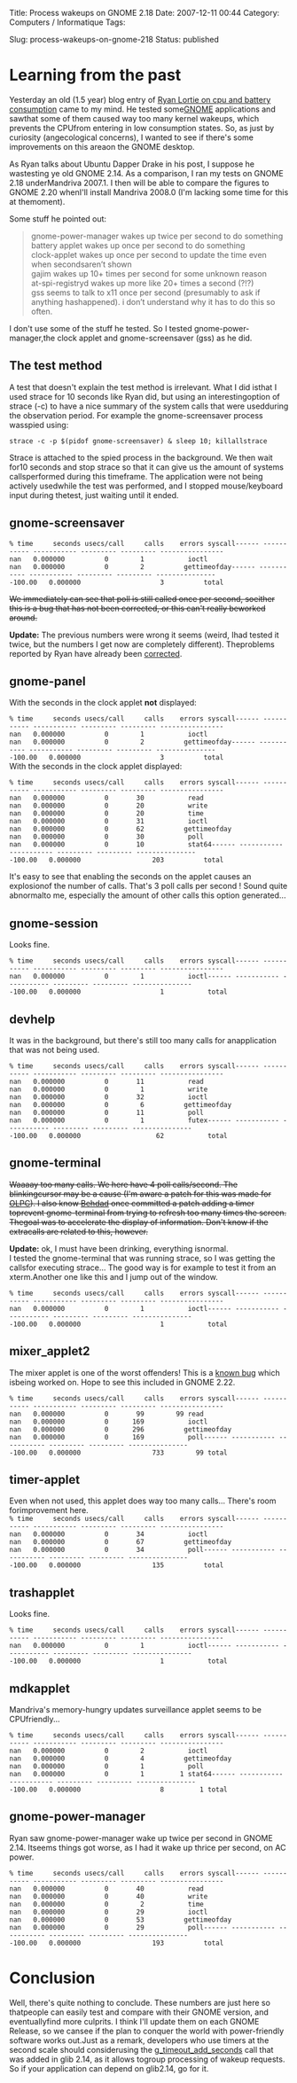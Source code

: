 Title: Process wakeups on GNOME 2.18
Date: 2007-12-11 00:44
Category: Computers / Informatique
Tags:

Slug: process-wakeups-on-gnome-218
Status: published

Learning from the past
======================

Yesterday an old (1.5 year) blog entry of [Ryan Lortie on cpu and battery consumption](\%22http://blogs.gnome.org/desrt/2006/07/27/burning-cpu-and-battery-on-the-gnome-desktop/\%22) came to my mind. He tested some[GNOME](\%22http://www.gnome.org\%22) applications and sawthat some of them caused way too many kernel wakeups, which prevents the CPUfrom entering in low consumption states. So, as just by curiosity (angecological concerns), I wanted to see if there's some improvements on this areaon the GNOME desktop.

As Ryan talks about Ubuntu Dapper Drake in his post, I suppose he wastesting ye old GNOME 2.14. As a comparison, I ran my tests on GNOME 2.18 underMandriva 2007.1. I then will be able to compare the figures to GNOME 2.20 whenI'll install Mandriva 2008.0 (I'm lacking some time for this at themoment).

Some stuff he pointed out:

> gnome-power-manager wakes up twice per second to do something  
> battery applet wakes up once per second to do something  
> clock-applet wakes up once per second to update the time even when secondsaren’t shown  
> gajim wakes up 10+ times per second for some unknown reason  
> at-spi-registryd wakes up more like 20+ times a second (?!?)  
> gss seems to talk to x11 once per second (presumably to ask if anything hashappened). i don’t understand why it has to do this so often.

I don't use some of the stuff he tested. So I tested gnome-power-manager,the clock applet and gnome-screensaver (gss) as he did.

The test method
---------------

A test that doesn't explain the test method is irrelevant. What I did isthat I used strace for 10 seconds like Ryan did, but using an interestingoption of strace (-c) to have a nice summary of the system calls that were usedduring the observation period. For example the gnome-screensaver process wasspied using:

`strace -c -p $(pidof gnome-screensaver) & sleep 10; killallstrace`

Strace is attached to the spied process in the background. We then wait for10 seconds and stop strace so that it can give us the amount of systems callsperformed during this timeframe. The application were not being actively usedwhile the test was performed, and I stopped mouse/keyboard input during thetest, just waiting until it ended.

gnome-screensaver
-----------------

`% time     seconds usecs/call     calls    errors syscall------ ----------- ----------- --------- --------- ----------------   nan   0.000000          0        1           ioctl   nan   0.000000          0        2          gettimeofday------ ----------- ----------- --------- --------- ----------------100.00   0.000000                    3          total`

~~We immediately can see that poll is still called once per second, soeither this is a bug that has not been corrected, or this can't really beworked around.~~

**Update:** The previous numbers were wrong it seems (weird, Ihad tested it twice, but the numbers I get now are completely different). Theproblems reported by Ryan have already been [corrected](\%22http://bugzilla.gnome.org/show_bug.cgi?id=363436\%22).

gnome-panel
-----------

With the seconds in the clock applet **not** displayed:

`% time     seconds usecs/call     calls    errors syscall------ ----------- ----------- --------- --------- ----------------   nan   0.000000          0        1           ioctl   nan   0.000000          0        2          gettimeofday------ ----------- ----------- --------- --------- ----------------100.00   0.000000                    3          total`  
With the seconds in the clock applet displayed:

`% time     seconds usecs/call     calls    errors syscall------ ----------- ----------- --------- --------- ----------------   nan   0.000000          0       30           read   nan   0.000000          0       20           write   nan   0.000000          0       20           time   nan   0.000000          0       31           ioctl   nan   0.000000          0       62          gettimeofday   nan   0.000000          0       30           poll   nan   0.000000          0       10           stat64------ ----------- ----------- --------- --------- ----------------100.00   0.000000                  203          total`

It's easy to see that enabling the seconds on the applet causes an explosionof the number of calls. That's 3 poll calls per second ! Sound quite abnormalto me, especially the amount of other calls this option generated...

gnome-session
-------------

Looks fine.

`% time     seconds usecs/call     calls    errors syscall------ ----------- ----------- --------- --------- ----------------   nan   0.000000          0        1           ioctl------ ----------- ----------- --------- --------- ----------------100.00   0.000000                    1           total`

devhelp
-------

It was in the background, but there's still too many calls for anapplication that was not being used.

`% time     seconds usecs/call     calls    errors syscall------ ----------- ----------- --------- --------- ----------------   nan   0.000000          0       11           read   nan   0.000000          0        1           write   nan   0.000000          0       32           ioctl   nan   0.000000          0        6          gettimeofday   nan   0.000000          0       11           poll   nan   0.000000          0        1           futex------ ----------- ----------- --------- --------- ----------------100.00   0.000000                   62           total`

gnome-terminal
--------------

~~Waaaay too many calls. We here have 4 poll calls/second. The blinkingcursor may be a cause (I'm aware a patch for this was made for [OLPC](\%22http://laptop.org\%22)). I also know [Behdad](\%22http://mces.blogspot.com/\%22) once committed a patch adding a timer toprevent gnome-terminal from trying to refresh too many times the screen. Thegoal was to accelerate the display of information. Don't know if the extracalls are related to this, however.~~

**Update:** ok, I must have been drinking, everything isnormal.  
I tested the gnome-terminal that was running strace, so I was getting the callsfor executing strace... The good way is for example to test it from an xterm.Another one like this and I jump out of the window.

`% time     seconds usecs/call     calls    errors syscall------ ----------- ----------- --------- --------- ----------------   nan   0.000000          0        1           ioctl------ ----------- ----------- --------- --------- ----------------100.00   0.000000                    1           total`

mixer\_applet2
--------------

The mixer applet is one of the worst offenders! This is a [known bug](\%22http://bugzilla.gnome.org/show_bug.cgi?id=370937\%22) which isbeing worked on. Hope to see this included in GNOME 2.22.

`% time     seconds usecs/call     calls    errors syscall------ ----------- ----------- --------- --------- ----------------   nan   0.000000          0       99        99 read   nan   0.000000          0      169           ioctl   nan   0.000000          0      296          gettimeofday   nan   0.000000          0      169           poll------ ----------- ----------- --------- --------- ----------------100.00   0.000000                  733        99 total`

timer-applet
------------

Even when not used, this applet does way too many calls... There's room forimprovement here.  
`% time     seconds usecs/call     calls    errors syscall------ ----------- ----------- --------- --------- ----------------   nan   0.000000          0       34           ioctl   nan   0.000000          0       67          gettimeofday   nan   0.000000          0       34           poll------ ----------- ----------- --------- --------- ----------------100.00   0.000000                  135          total`

trashapplet
-----------

Looks fine.

`% time     seconds usecs/call     calls    errors syscall------ ----------- ----------- --------- --------- ----------------   nan   0.000000          0        1           ioctl------ ----------- ----------- --------- --------- ----------------100.00   0.000000                    1           total`

mdkapplet
---------

Mandriva's memory-hungry updates surveillance applet seems to be CPUfriendly...

`% time     seconds usecs/call     calls    errors syscall------ ----------- ----------- --------- --------- ----------------   nan   0.000000          0        2           ioctl   nan   0.000000          0        4          gettimeofday   nan   0.000000          0        1           poll   nan   0.000000          0        1         1 stat64------ ----------- ----------- --------- --------- ----------------100.00   0.000000                    8         1 total`

gnome-power-manager
-------------------

Ryan saw gnome-power-manager wake up twice per second in GNOME 2.14. Itseems things got worse, as I had it wake up thrice per second, on AC power.

`% time     seconds usecs/call     calls    errors syscall------ ----------- ----------- --------- --------- ----------------    nan   0.000000          0       40           read    nan   0.000000          0       40           write    nan   0.000000          0        2           time    nan   0.000000          0       29           ioctl    nan   0.000000          0       53          gettimeofday    nan   0.000000          0       29           poll------ ----------- ----------- --------- --------- ----------------100.00   0.000000                  193          total`

Conclusion
==========

Well, there's quite nothing to conclude. These numbers are just here so thatpeople can easily test and compare with their GNOME version, and eventuallyfind more culprits. I think I'll update them on each GNOME Release, so we cansee if the plan to conquer the world with power-friendly software works out.Just as a remark, developers who use timers at the second scale should considerusing the [g\_timeout\_add\_seconds](\%22http://library.gnome.org/devel/glib/stable/glib-The-Main-Event-Loop.html#g-timeout-add-seconds\%22) call that was added in glib 2.14, as it allows togroup processing of wakeup requests. So if your application can depend on glib2.14, go for it.

